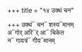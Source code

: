 +++
title = "१४ उक्थं चन"

+++
उक्थं᳓ चन᳓ शस्य᳓मानम्  
अ᳓गोर् अरि᳓र् आ᳓ चिकेत  
न᳓ गायत्रं᳓ गीय᳓मानम्
